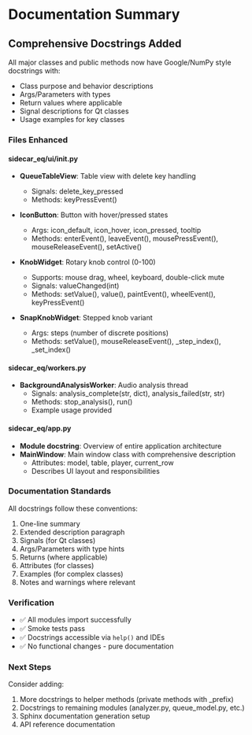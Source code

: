 # Documentation Summary

## Comprehensive Docstrings Added

All major classes and public methods now have Google/NumPy style docstrings with:
- Class purpose and behavior descriptions
- Args/Parameters with types
- Return values where applicable
- Signal descriptions for Qt classes
- Usage examples for key classes

### Files Enhanced

#### sidecar_eq/ui/__init__.py
- **QueueTableView**: Table view with delete key handling
  - Signals: delete_key_pressed
  - Methods: keyPressEvent()

- **IconButton**: Button with hover/pressed states
  - Args: icon_default, icon_hover, icon_pressed, tooltip
  - Methods: enterEvent(), leaveEvent(), mousePressEvent(), mouseReleaseEvent(), setActive()

- **KnobWidget**: Rotary knob control (0-100)
  - Supports: mouse drag, wheel, keyboard, double-click mute
  - Signals: valueChanged(int)
  - Methods: setValue(), value(), paintEvent(), wheelEvent(), keyPressEvent()

- **SnapKnobWidget**: Stepped knob variant
  - Args: steps (number of discrete positions)
  - Methods: setValue(), mouseReleaseEvent(), _step_index(), _set_index()

#### sidecar_eq/workers.py
- **BackgroundAnalysisWorker**: Audio analysis thread
  - Signals: analysis_complete(str, dict), analysis_failed(str, str)
  - Methods: stop_analysis(), run()
  - Example usage provided

#### sidecar_eq/app.py
- **Module docstring**: Overview of entire application architecture
- **MainWindow**: Main window class with comprehensive description
  - Attributes: model, table, player, current_row
  - Describes UI layout and responsibilities

### Documentation Standards

All docstrings follow these conventions:
1. One-line summary
2. Extended description paragraph
3. Signals (for Qt classes)
4. Args/Parameters with type hints
5. Returns (where applicable)
6. Attributes (for classes)
7. Examples (for complex classes)
8. Notes and warnings where relevant

### Verification

- ✅ All modules import successfully
- ✅ Smoke tests pass
- ✅ Docstrings accessible via `help()` and IDEs
- ✅ No functional changes - pure documentation

### Next Steps

Consider adding:
1. More docstrings to helper methods (private methods with _prefix)
2. Docstrings to remaining modules (analyzer.py, queue_model.py, etc.)
3. Sphinx documentation generation setup
4. API reference documentation
